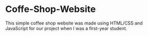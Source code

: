 # Coffe-Shop-Website
This simple coffee shop website was made using HTML/CSS and JavaScript for our project when I was a first-year student.
